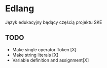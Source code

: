 # Edlang
Język edukacyjny będący częścią projektu SKE


## TODO
* Make single operator Token [X]
* Make string literals [X]
* Variable definition and assignment[X]
